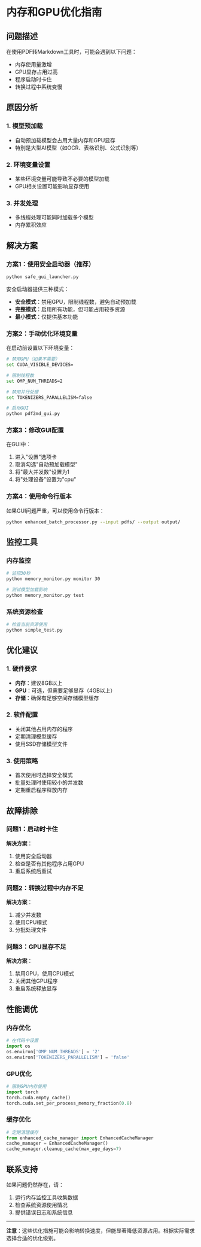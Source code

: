 # 内存和GPU优化指南

## 问题描述

在使用PDF转Markdown工具时，可能会遇到以下问题：

- 内存使用量激增
- GPU显存占用过高
- 程序启动时卡住
- 转换过程中系统变慢

## 原因分析

### 1. 模型预加载

- 自动预加载模型会占用大量内存和GPU显存
- 特别是大型AI模型（如OCR、表格识别、公式识别等）

### 2. 环境变量设置

- 某些环境变量可能导致不必要的模型加载
- GPU相关设置可能影响显存使用

### 3. 并发处理

- 多线程处理可能同时加载多个模型
- 内存累积效应

## 解决方案

### 方案1：使用安全启动器（推荐）

```bash
python safe_gui_launcher.py
```

安全启动器提供三种模式：

- **安全模式**：禁用GPU，限制线程数，避免自动预加载
- **完整模式**：启用所有功能，但可能占用较多资源
- **最小模式**：仅提供基本功能

### 方案2：手动优化环境变量

在启动前设置以下环境变量：

```bash
# 禁用GPU（如果不需要）
set CUDA_VISIBLE_DEVICES=

# 限制线程数
set OMP_NUM_THREADS=2

# 禁用并行处理
set TOKENIZERS_PARALLELISM=false

# 启动GUI
python pdf2md_gui.py
```

### 方案3：修改GUI配置

在GUI中：

1. 进入"设置"选项卡
2. 取消勾选"自动预加载模型"
3. 将"最大并发数"设置为1
4. 将"处理设备"设置为"cpu"

### 方案4：使用命令行版本

如果GUI问题严重，可以使用命令行版本：

```bash
python enhanced_batch_processor.py --input pdfs/ --output output/
```

## 监控工具

### 内存监控

```bash
# 监控30秒
python memory_monitor.py monitor 30

# 测试模型加载影响
python memory_monitor.py test
```

### 系统资源检查

```bash
# 检查当前资源使用
python simple_test.py
```

## 优化建议

### 1. 硬件要求

- **内存**：建议8GB以上
- **GPU**：可选，但需要足够显存（4GB以上）
- **存储**：确保有足够空间存储模型缓存

### 2. 软件配置

- 关闭其他占用内存的程序
- 定期清理模型缓存
- 使用SSD存储模型文件

### 3. 使用策略

- 首次使用时选择安全模式
- 批量处理时使用较小的并发数
- 定期重启程序释放内存

## 故障排除

### 问题1：启动时卡住

**解决方案**：

1. 使用安全启动器
2. 检查是否有其他程序占用GPU
3. 重启系统后重试

### 问题2：转换过程中内存不足

**解决方案**：

1. 减少并发数
2. 使用CPU模式
3. 分批处理文件

### 问题3：GPU显存不足

**解决方案**：

1. 禁用GPU，使用CPU模式
2. 关闭其他GPU程序
3. 重启系统释放显存

## 性能调优

### 内存优化

```python
# 在代码中设置
import os
os.environ['OMP_NUM_THREADS'] = '2'
os.environ['TOKENIZERS_PARALLELISM'] = 'false'
```

### GPU优化

```python
# 限制GPU内存使用
import torch
torch.cuda.empty_cache()
torch.cuda.set_per_process_memory_fraction(0.8)
```

### 缓存优化

```python
# 定期清理缓存
from enhanced_cache_manager import EnhancedCacheManager
cache_manager = EnhancedCacheManager()
cache_manager.cleanup_cache(max_age_days=7)
```

## 联系支持

如果问题仍然存在，请：

1. 运行内存监控工具收集数据
2. 检查系统资源使用情况
3. 提供错误日志和系统信息

---

**注意**：这些优化措施可能会影响转换速度，但能显著降低资源占用。根据实际需求选择合适的优化级别。
